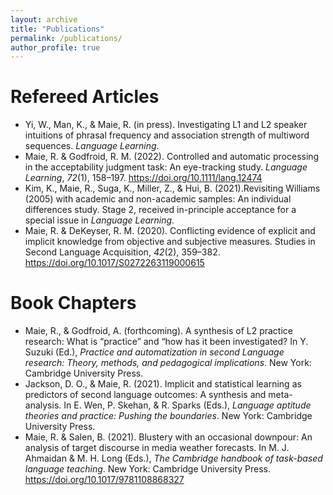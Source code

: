 ```yaml
---
layout: archive
title: "Publications"
permalink: /publications/
author_profile: true
---
```


Refereed Articles
======
* Yi, W., Man, K., & Maie, R. (in press). Investigating L1 and L2 speaker intuitions of phrasal frequency and association strength of multiword sequences. <i>Language Learning</i>.
* Maie, R. & Godfroid, R. M. (2022). Controlled and automatic processing in the acceptability judgment task: An eye-tracking study. <i>Language Learning</i>, <i>72</i>(1), 158–197. https://doi.org/10.1111/lang.12474
* Kim, K., Maie, R., Suga, K., Miller, Z., & Hui, B. (2021).Revisiting Williams (2005) with academic and non-academic samples: An individual differences study. Stage 2, received in-principle acceptance for a special issue in <i>Language Learning</i>.
* Maie, R. & DeKeyser, R. M. (2020). Conflicting evidence of explicit and implicit knowledge from objective and subjective measures. Studies in Second Language Acquisition, <i>42</i>(2), 359–382. https://doi.org/10.1017/S0272263119000615

Book Chapters
======
* Maie, R., & Godfroid, A. (forthcoming). A synthesis of L2 practice research: What is “practice” and “how has it been investigated? In Y. Suzuki (Ed.), <i>Practice and automatization in second Language research: Theory, methods, and pedagogical implications</i>. New York: Cambridge University Press.
* Jackson, D. O., & Maie, R. (2021). Implicit and statistical learning as predictors of second language outcomes: A synthesis and meta-analysis. In E. Wen, P. Skehan, & R. Sparks (Eds.), <i>Language aptitude theories and practice: Pushing the boundaries</i>. New York: Cambridge University Press.
* Maie, R. & Salen, B. (2021). Blustery with an occasional downpour: An analysis of target discourse in media weather forecasts. In M. J. Ahmaidan & M. H. Long (Eds.), <i>The Cambridge handbook of task-based language teaching</i>. New York: Cambridge University Press. https://doi.org/10.1017/9781108868327

